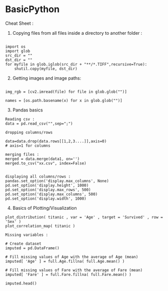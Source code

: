 # BasicPython
Cheat Sheet :

1. Copying files from all files inside a directory to another folder :

```

import os
import glob
src_dir = ""
dst_dir = ""
for myfile in glob.iglob(src_dir + "**/*.TIFF",recursive=True):
    shutil.copy(myfile, dst_dir)

```



2. Getting images and image paths: 

```

img_rgb = [cv2.imread(file) for file in glob.glob("")]

names = [os.path.basename(x) for x in glob.glob("")]

```

3. Pandas basics
```
Reading csv : 
data = pd.read_csv("",sep=";")

dropping columns/rows

data=data.drop(data.rows[[1,2,3....]],axis=0)
# axis=1 for columns

merging files : 
merged = data.merge(data1, on='')
merged.to_csv("xx.csv", index=False)


displaying all columns/rows : 
pandas.set_option('display.max_columns', None)
pd.set_option('display.height', 1000)
pd.set_option('display.max_rows', 500)
pd.set_option('display.max_columns', 500)
pd.set_option('display.width', 1000)

```

4. Basics of Plotting/Visualization
```
plot_distribution( titanic , var = 'Age' , target = 'Survived' , row = 'Sex' )
plot_correlation_map( titanic )

Missing variables : 

# Create dataset
imputed = pd.DataFrame()

# Fill missing values of Age with the average of Age (mean)
imputed[ 'Age' ] = full.Age.fillna( full.Age.mean() )

# Fill missing values of Fare with the average of Fare (mean)
imputed[ 'Fare' ] = full.Fare.fillna( full.Fare.mean() )

imputed.head()
